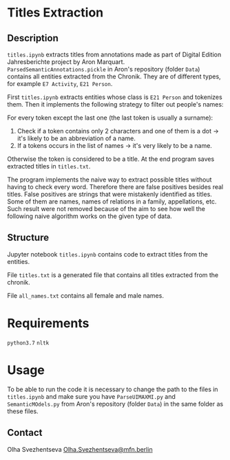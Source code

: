 
# Titles Extraction

## Description

`titles.ipynb` extracts titles from annotations made as part of Digital Edition Jahresberichte project 
by Aron Marquart.  `ParsedSemanticAnnotations.pickle` in Aron's repository (folder `Data`) contains all entities 
extracted from the Chronik. They are of different types, for example `E7 Activity`, `E21 Person`.

First `titles.ipynb` extracts entities whose class is `E21 Person` and tokenizes them. 
Then it implements the following strategy to filter out people's names:

For every token except the last one (the last token is usually a surname):
1. Check if a token contains only 2 characters and one of them is a dot -> it's likely to be an abbreviation of a name.
2. If a tokens occurs in the list of names -> it's very likely to be a name.

Otherwise the token is considered to be a title. 
At the end program saves extracted titles in `titles.txt`.



The program implements the naive way to extract possible titles without having to check every word.
Therefore there are false positives besides real titles. False positives are strings that were mistakenly identified
as titles. Some of them are names, names of relations in a family, appellations, etc. 
Such result were not removed because of the aim to see how well the
following naive algorithm works on the given type of data.


## Structure
Jupyter notebook `titles.ipynb` contains code to extract titles from the entities. 

File `titles.txt` is a generated file that contains all titles extracted from the chronik.

File `all_names.txt` contains all female and male names.
 

# Requirements
`python3.7`
`nltk`

# Usage
To be able to run the code it is necessary to change the path to the files in `titles.ipynb`
and make sure
you have `ParseUIMAXMI.py` and `SemanticMOdels.py` from Aron's repository (folder `Data`)
in the same folder as these files.



 



## Contact
Olha Svezhentseva <Olha.Svezhentseva@mfn.berlin>

